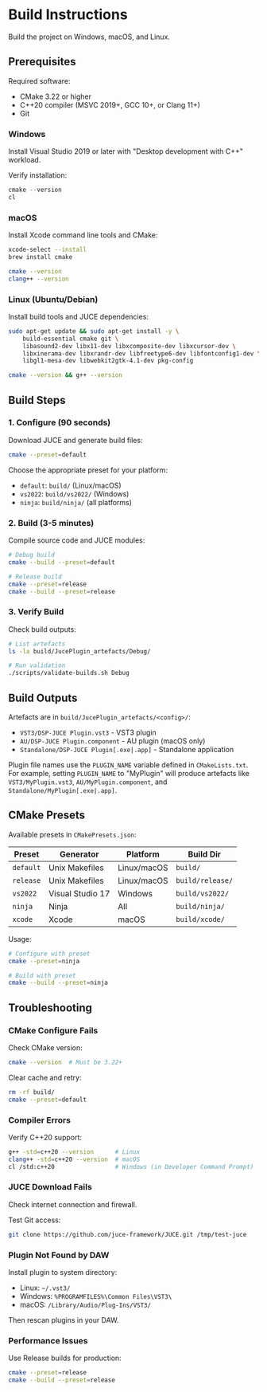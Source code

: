 # Build Instructions

Build the project on Windows, macOS, and Linux.

## Prerequisites

Required software:

- CMake 3.22 or higher
- C++20 compiler (MSVC 2019+, GCC 10+, or Clang 11+)
- Git

### Windows

Install Visual Studio 2019 or later with "Desktop development with C++" workload.

Verify installation:

```powershell
cmake --version
cl
```

### macOS

Install Xcode command line tools and CMake:

```bash
xcode-select --install
brew install cmake

cmake --version
clang++ --version
```

### Linux (Ubuntu/Debian)

Install build tools and JUCE dependencies:

```bash
sudo apt-get update && sudo apt-get install -y \
    build-essential cmake git \
    libasound2-dev libx11-dev libxcomposite-dev libxcursor-dev \
    libxinerama-dev libxrandr-dev libfreetype6-dev libfontconfig1-dev \
    libgl1-mesa-dev libwebkit2gtk-4.1-dev pkg-config

cmake --version && g++ --version
```

## Build Steps

### 1. Configure (90 seconds)

Download JUCE and generate build files:

```bash
cmake --preset=default
```

Choose the appropriate preset for your platform:

- `default`: `build/` (Linux/macOS)
- `vs2022`: `build/vs2022/` (Windows)
- `ninja`: `build/ninja/` (all platforms)

### 2. Build (3-5 minutes)

Compile source code and JUCE modules:

```bash
# Debug build
cmake --build --preset=default

# Release build
cmake --preset=release
cmake --build --preset=release
```

### 3. Verify Build

Check build outputs:

```bash
# List artefacts
ls -la build/JucePlugin_artefacts/Debug/

# Run validation
./scripts/validate-builds.sh Debug
```

## Build Outputs

Artefacts are in `build/JucePlugin_artefacts/<config>/`:

- `VST3/DSP-JUCE Plugin.vst3` - VST3 plugin
- `AU/DSP-JUCE Plugin.component` - AU plugin (macOS only)
- `Standalone/DSP-JUCE Plugin[.exe|.app]` - Standalone application

Plugin file names use the `PLUGIN_NAME` variable defined in `CMakeLists.txt`. For example, setting
`PLUGIN_NAME` to "MyPlugin" will produce artefacts like `VST3/MyPlugin.vst3`,
`AU/MyPlugin.component`, and `Standalone/MyPlugin[.exe|.app]`.

## CMake Presets

Available presets in `CMakePresets.json`:

| Preset | Generator | Platform | Build Dir |
|--------|-----------|----------|-----------|
| `default` | Unix Makefiles | Linux/macOS | `build/` |
| `release` | Unix Makefiles | Linux/macOS | `build/release/` |
| `vs2022` | Visual Studio 17 | Windows | `build/vs2022/` |
| `ninja` | Ninja | All | `build/ninja/` |
| `xcode` | Xcode | macOS | `build/xcode/` |

Usage:

```bash
# Configure with preset
cmake --preset=ninja

# Build with preset
cmake --build --preset=ninja
```

## Troubleshooting

### CMake Configure Fails

Check CMake version:

```bash
cmake --version  # Must be 3.22+
```

Clear cache and retry:

```bash
rm -rf build/
cmake --preset=default
```

### Compiler Errors

Verify C++20 support:

```bash
g++ -std=c++20 --version      # Linux
clang++ -std=c++20 --version  # macOS
cl /std:c++20                 # Windows (in Developer Command Prompt)
```

### JUCE Download Fails

Check internet connection and firewall.

Test Git access:

```bash
git clone https://github.com/juce-framework/JUCE.git /tmp/test-juce
```

### Plugin Not Found by DAW

Install plugin to system directory:

- Linux: `~/.vst3/`
- Windows: `%PROGRAMFILES%\Common Files\VST3\`
- macOS: `/Library/Audio/Plug-Ins/VST3/`

Then rescan plugins in your DAW.

### Performance Issues

Use Release builds for production:

```bash
cmake --preset=release
cmake --build --preset=release
```
